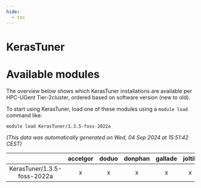```yaml
---
hide:
  - toc
---
```


KerasTuner
==========

# Available modules


The overview below shows which KerasTuner installations are available per HPC-UGent Tier-2cluster, ordered based on software version (new to old).

To start using KerasTuner, load one of these modules using a `module load` command like:

```shell
module load KerasTuner/1.3.5-foss-2022a
```

*(This data was automatically generated on Wed, 04 Sep 2024 at 15:51:42 CEST)*  

| |accelgor|doduo|donphan|gallade|joltik|shinx|skitty|
| :---: | :---: | :---: | :---: | :---: | :---: | :---: | :---: |
|KerasTuner/1.3.5-foss-2022a|x|x|x|x|x|-|x|
